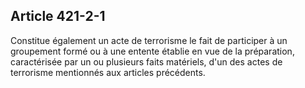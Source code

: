 Article 421-2-1
----
Constitue également un acte de terrorisme le fait de participer à un groupement
formé ou à une entente établie en vue de la préparation, caractérisée par un ou
plusieurs faits matériels, d'un des actes de terrorisme mentionnés aux articles
précédents.
